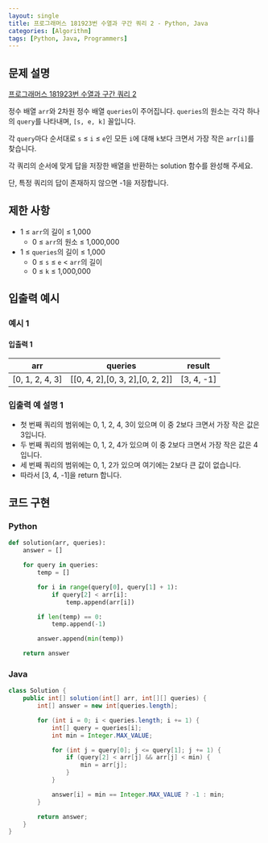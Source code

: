 ```yaml
---
layout: single
title: 프로그래머스 181923번 수열과 구간 쿼리 2 - Python, Java
categories: [Algorithm]
tags: [Python, Java, Programmers]
---
```


## 문제 설명
[프로그래머스 181923번 수열과 구간 쿼리 2](https://school.programmers.co.kr/learn/courses/30/lessons/181923)

정수 배열 `arr`와 2차원 정수 배열 `queries`이 주어집니다. `queries`의 원소는 각각 하나의 `query`를 나타내며, `[s, e, k]` 꼴입니다.

각 `query`마다 순서대로 `s` ≤ `i` ≤ `e`인 모든 `i`에 대해 `k`보다 크면서 가장 작은 `arr[i]`를 찾습니다.

각 쿼리의 순서에 맞게 답을 저장한 배열을 반환하는 solution 함수를 완성해 주세요.

단, 특정 쿼리의 답이 존재하지 않으면 -1을 저장합니다.

## 제한 사항
- 1 ≤ `arr`의 길이 ≤ 1,000
  - 0 ≤ `arr`의 원소 ≤ 1,000,000
- 1 ≤ `queries`의 길이 ≤ 1,000
  - 0 ≤ `s` ≤ `e` < `arr`의 길이
  - 0 ≤ `k` ≤ 1,000,000

## 입출력 예시

### 예시 1

#### 입출력 1

|        arr        |                 queries                 |    result    |
|:-----------------:|:---------------------------------------:|:------------:|
| \[0, 1, 2, 4, 3\] | \[\[0, 4, 2\],\[0, 3, 2\],\[0, 2, 2\]\] | \[3, 4, -1\] |

### 입출력 예 설명 1

* 첫 번째 쿼리의 범위에는 0, 1, 2, 4, 3이 있으며 이 중 2보다 크면서 가장 작은 값은 3입니다.
* 두 번째 쿼리의 범위에는 0, 1, 2, 4가 있으며 이 중 2보다 크면서 가장 작은 값은 4입니다.
* 세 번째 쿼리의 범위에는 0, 1, 2가 있으며 여기에는 2보다 큰 값이 없습니다.
* 따라서 \[3, 4, -1\]을 return 합니다.

## 코드 구현

### Python

```python
def solution(arr, queries):
    answer = []

    for query in queries:
        temp = []

        for i in range(query[0], query[1] + 1):
            if query[2] < arr[i]:
                temp.append(arr[i])

        if len(temp) == 0:
            temp.append(-1)

        answer.append(min(temp))

    return answer
```

### Java

```java
class Solution {
    public int[] solution(int[] arr, int[][] queries) {
        int[] answer = new int[queries.length];

        for (int i = 0; i < queries.length; i += 1) {
            int[] query = queries[i];
            int min = Integer.MAX_VALUE;

            for (int j = query[0]; j <= query[1]; j += 1) {
                if (query[2] < arr[j] && arr[j] < min) {
                    min = arr[j];
                }
            }

            answer[i] = min == Integer.MAX_VALUE ? -1 : min;
        }

        return answer;
    }
}
```